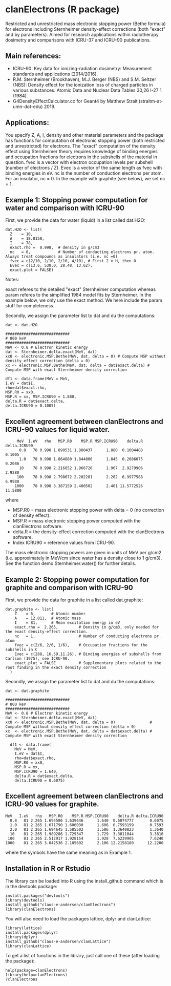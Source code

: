 # clanElectrons (R package)
Restricted and unrestricted mass electronic stopping power (Bethe formula) for electrons including Sternheimer density-effect corrections
(both "exact" and by parameters). Aimed for research applications within radiotherapy dosimetry and comparisons with ICRU-37 
and ICRU-90 publications.

## Main references:
- ICRU-90: Key data for ionizing-radiation dosimetry: Measurement standards and applications (2014/2016).
- R.M. Sternheimer (Brookhaven), M.J. Berger (NBS) and S.M. Seltzer (NBS): Density effect for the ionization loss of charged particles in various substances. Atomic Data and Nuclear Data Tables 30,26 l-27 1 (1984).
- G4DensityEffectCalculator.cc for Geant4 by Matthew Strait (straitm-at-umn-dot-edu) 2019. 

## Applications:
You specify Z, A, I, density and other material parameters and the package has functions for computation
of electronic stopping power (both restricted and unrestricted) for electrons. The "exact" computation
of the density effect using Sternheimer theory requires knowledge of binding energies and occupation fractions for electrons in the
subshells of the material in question. fvec is a vector with electron occupation levels per subshell (number of electrons / Z).
Evec is a vector of the same length as fvec with binding energies in eV. nc is the number of conduction electrons per atom.
For an insulator, nc = 0. In the example with graphite (see below), we set nc = 1.

## Example 1: Stopping power computation for water and comparison with ICRU-90

First, we provide the data for water (liquid) in a list called dat.H2O:
```
dat.H2O <- list(
  Z    = 10,
  A    = 18.0158,
  I    = 78,
  exact.rho =  0.998,  # density in g/cm3
  nc   = 0,            # Number of conducting electrons pr. atom. Always treat compounds as insulators (i.e. nc =0)
  fvec = c(2/10, 2/10, 2/10, 4/10), # First 2 x H, then O
  Evec = c(13.6, 538.0, 28.48, 13.62),
  exact.plot = FALSE)
```

Notes:

exact referes to the detailed "exact" Sternheimer computation whereas param referes to the simplified 1984 model fits by Sternheimer. In the example below, we only use the exact method. We here include the param stuff for completeness. 

Secondly, we assign the parameter list to dat and du the computations:

```
dat <- dat.H2O

############################
# 800 keV
############################
MeV <- 0.8 # Electron kinetic energy
dat <- Sternheimer.delta.exact(MeV, dat)
xx0 <- electronic.MSP.Bethe(MeV, dat, delta = 0) # Compute MSP without density effect correction (delta = 0)
xx <- electronic.MSP.Bethe(MeV, dat, delta = dat$exact.delta) # Compute MSP with exact Sternheimer density correction

df1 <- data.frame(MeV = MeV, 
I.eV = dat$I, 
rho=dat$exact.rho, 
MSP.R0 = xx0,
MSP.R = xx, MSP.ICRU90 = 1.880,
delta.R = dat$exact.delta, 
delta.ICRU90 = 0.1005)
```

## Excellent agreement between clanElectrons and ICRU-90 values for liquid water. 
```
     MeV  I.eV   rho   MSP.R0    MSP.R MSP.ICRU90    delta.R delta.ICRU90
      0.8   78 0.998 1.890531 1.880437      1.880  0.1004488       0.1005
      1.0   78 0.998 1.864880 1.844806      1.845  0.2086075       0.2086
      10    78 0.998 2.216852 1.966726      1.967  2.9279906       2.9280
     100    78 0.998 2.798672 2.202281      2.202  6.9977588       6.9980
    1000    78 0.998 3.387159 2.400502      2.401 11.5772526      11.5800
```
where

  - MSP.R0 = mass electronic stopping power with delta = 0 (no correction of density effect).
  - MSP.R =  mass electronic stopping power computed with the clanElectrons software.
  - delta.R = the density-effect correction computed with the clanElectrons software.
  - Index ICRU90 = reference values from ICRU-90.

The mass electronic stopping powers are given in units of MeV per g/cm2 (i.e. approximately in MeV/cm since water has a density close to 1 g/cm3). 
See the function demo.Sternheimer.water() for further details.
  
## Example 2: Stopping power computation for graphite and comparison with ICRU-90

First, we provide the data for graphite in a list called dat.graphite:
```
dat.graphite <- list(
    Z    = 6,       # Atomic number
    A    = 12.011,  # Atomic mass
    I    = 81,      # Mean excitation energy in eV
    exact.rho =  2.265,         # Density in g/cm3, only needed for the exact density-effect correction.
    nc   = 1,                   # Number of conducting electrons pr. atom   
    fvec = c(2/6, 2/6, 1/6),    # Occupation fractions for the subshells in C
    Evec = c(288, 16.59,11.26), # Binding energies of subshells from Carlson (1975), see ICRU-90.
    exact.plot = FALSE          # Supplementary plots related to the root finding in the exact density correction
  )
```
Secondly, we assign the parameter list to dat and du the computations:

```
dat <- dat.graphite

############################
# 800 keV
############################
MeV <- 0.8 # Electron kinetic energy
dat <- Sternheimer.delta.exact(MeV, dat)
xx0 <- electronic.MSP.Bethe(MeV, dat, delta = 0)               # Compute MSP without density effect correction (delta = 0)
xx  <- electronic.MSP.Bethe(MeV, dat, delta = dat$exact.delta) # Compute MSP with exact Sternheimer density correction

  df1 <- data.frame(
    MeV = MeV,
    I.eV = dat$I,
    rho=dat$exact.rho,
    MSP.R0 = xx0,
    MSP.R = xx,
    MSP.ICRU90 = 1.640,
    delta.R = dat$exact.delta,
    delta.ICRU90 = 0.6075)
```


## Excellent agreement between clanElectrons and ICRU-90 values for graphite. 
```
MeV   I.eV   rho   MSP.R0    MSP.R MSP.ICRU90    delta.R delta.ICRU90
  0.8   81 2.265 1.694586 1.639646      1.640  0.6074777       0.6075
  1.0   81 2.265 1.671790 1.606030      1.606  0.7593199       0.7593
  2.0   81 2.265 1.694645 1.585502      1.586  1.3640823       1.3640
  10    81 2.265 1.989286 1.729347      1.729  3.3811044       3.3810
 100    81 2.265 2.512917 1.928154      1.928  7.6239905       7.6240
1000    81 2.265 3.042536 2.105602      2.106 12.2158180      12.2200
```
where the symbols have the same meaning as in Example 1.

  
## Installation in R or Rstudio

The library can be loaded into R using the install_github command which is in the devtools package:

```
install.packages("devtools")
library(devtools)
install_github("claus-e-andersen/clanElectrons")
library(clanElectrons)

```
You will also need to load the packages lattice, dplyr and clanLattice:
```
library(lattice)
install.packages(dplyr)
library(dplyr)
install_github("claus-e-andersen/clanLattice")
library(clanLattice)
```

To get a list of functions in the library, just call one of these (after loading the package):
```
help(package=clanElectrons)
library(help=clanElectrons)
?clanElectrons
```
